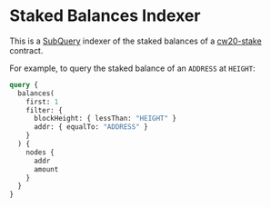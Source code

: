 # Staked Balances Indexer

This is a [SubQuery](https://subquery.network/) indexer of the staked
balances of a
[cw20-stake](https://github.com/DA0-DA0/dao-contracts/tree/v1.0.0/contracts/cw20-stake)
contract.

For example, to query the staked balance of an `ADDRESS` at `HEIGHT`:

```graphql
query {
  balances(
    first: 1
    filter: {
      blockHeight: { lessThan: "HEIGHT" }
      addr: { equalTo: "ADDRESS" }
    }
  ) {
    nodes {
      addr
      amount
    }
  }
}
```
